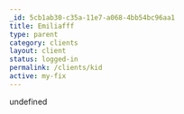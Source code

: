 ```yaml
---
_id: 5cb1ab30-c35a-11e7-a068-4bb54bc96aa1
title: Emiliafff
type: parent
category: clients
layout: client
status: logged-in
permalink: /clients/kid
active: my-fix
---
```

undefined
